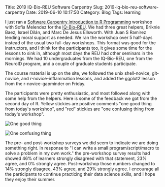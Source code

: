 Title: 2019 IQ-Bio-REU Software Carpentry
Slug: 2019-iq-bio-reu-software-carpentry
Date: 2019-06-10 10:17:50
Category: Blog
Tags: learning


I just ran a
[Software Carpentry Introduction to R Programming](https://idi-bd2k.github.io/2019-06-03-puerto_rico-R/)
workshop with Sofia Melendez for the
[IQ-Bio-REU](http://iqbioreu.uprrp.edu/). We had three great helpers,
Briknie Baez, Israel Dilán, and Marc De Jesus Ellsworth. With Juan S Ramirez lending moral support as needed. We ran the workshop over 5 half-days instead of the usual two full-day workshops. This format was good for the instructors, and I think for the participants too, it gives some time for the lessons to sink in, although most days the REU had other seminars in the mornings.
We had 10 undergraduates from the IQ-Bio-REU, one from the NeuroID program, and a couple of graduate students participate.

The course material is up on the site, we followed the unix shell-novice, git-novice, and r-novice-inflammation lessons, and added the ggplot2 lesson from the r-novice-gapminder on Friday.

The participants were pretty enthusiastic, and most followed along with some help from the helpers. Here is some of the feedback we got from the second day of R. Yellow stickies are positive comments "one good thing from today's workshop", and "red" stickies are "one confusing thing from today's workshop".

![One good thing]({static}/images/good.jpg)

![One confusing thing]({static}/images/confusing.jpg)

The pre- and post-workshop surveys we did seem to indicate we are doing something right. In response to "I can write a small program/script/macro to solve a problem in my own work." the pre-workshop survey results had showed 46% of learners strongly disagreed with that statement, 23% agree, and 0% strongly agree. Post-workshop those numbers changed to 14% strongly disagree, 43% agree, and 29% strongly agree. I encourage all the participants to continue practicing their data science skills, and I hope they enjoy their summer.
